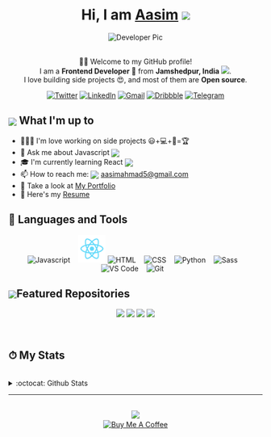 <div align="center">
    <h1>Hi, I am <a href="https://aasimahmad.netlify.app" target="_blank">Aasim</a> <img
            src="https://media.giphy.com/media/hvRJCLFzcasrR4ia7z/giphy.gif" width="32"></h1>
    <img alt="Developer Pic"
        src="https://user-images.githubusercontent.com/49222186/110210369-58458c80-7eb7-11eb-9d6e-2129358b3098.png" width="350"/>
    <br/><br/>
    <p>🙏🏻 Welcome to my GitHub profile!<br />
        I am a <b>Frontend Developer</b> 🚀 from <b>Jamshedpur, India</b> <img
            src="https://image.flaticon.com/icons/svg/551/551889.svg" width="14" />.<br />
        I love building side projects 😍, and most of them are <b>Open source</b>. </p>
    <div>
        <a href="https://twitter.com/MdAasimAhmad" target="_blank"><img alt="Twitter"
                src="https://img.shields.io/badge/twitter-%231DA1F2.svg?&style=for-the-badge&logo=twitter&logoColor=white" /></a>
        <a href="https://www.linkedin.com/in/aasimahmad" target="_blank"><img alt="LinkedIn"
                src="https://img.shields.io/badge/linkedin-%230077B5.svg?&style=for-the-badge&logo=linkedin&logoColor=white" /></a>
        <a href="mailto:aasimahmad5@gmail.com" target="_blank"><img alt="Gmail"
                src="https://img.shields.io/badge/-Gmail-D14836?style=for-the-badge&logo=Gmail&logoColor=white" /></a>
        <!--
        <a href="https://medium.com/@aromalanil" target="_blank"><img alt="Medium"
                src="https://img.shields.io/badge/medium-%2312100E.svg?&style=for-the-badge&logo=medium&logoColor=white" /></a> 
        -->
        <a href="https://dribbble.com/aasimahmad"><img alt="Dribbble"
                src="https://img.shields.io/badge/dribble-%23EA4C89.svg?&style=for-the-badge&logo=dribbble&logoColor=white"></a>
        <a href="https://t.me/aasimahmad"><img alt="Telegram"
                src="https://img.shields.io/badge/telegram-%232CA5E0.svg?&style=for-the-badge&logo=telegram&logoColor=white"></a>
    </div>
</div>

<div>
    <div>
        <h2><img align="center"
                src="https://emojis.slackmojis.com/emojis/images/1584726375/8272/blob-cool.gif?1584726375" width="28" />
            What I'm up to</h2>
        <ul>          
            <li> 👨🏻‍💻 I'm love working on side projects 😃+💻+🧠=🏆</li>
            <li> 💬 Ask me about Javascript <img align="center"
                    src="https://emojis.slackmojis.com/emojis/images/1450441296/151/javascript.png?1450441296"
                    width="16" /></li>
            <li> 🎓 I'm currently learning React <img align="center"
                    src="https://emojis.slackmojis.com/emojis/images/1473950148/1161/react.png?1473950148"
                    width="16" /></li>
            <li>📫 How to reach me: <img align="center"
                    src="https://emojis.slackmojis.com/emojis/images/1450319444/38/gmail.png?1450319444" width="17" />
                <a href="mailto:aasimahmad5@gmail.com" target="_blank">aasimahmad5@gmail.com</a></li>
            <li>👀 Take a look at <a href="https://aasimahmad.netlify.app/" target="_blank">My Portfolio</a></li>
            <li>📄 Here's my <a href="" target="_blank">Resume</a></li>
        </ul>
    </div>
    <div>
        <h2>🧰 Languages and Tools</h2>
        <p align="center">
            <img src="https://upload.wikimedia.org/wikipedia/commons/9/99/Unofficial_JavaScript_logo_2.svg" width="48"
                alt="Javascript" />&nbsp;&nbsp;&nbsp
            <img src="https://raw.githubusercontent.com/github/explore/80688e429a7d4ef2fca1e82350fe8e3517d3494d/topics/react/react.png"
                alt="React.js" width="55" />
            <!--
        <img src="https://avatars1.githubusercontent.com/u/14101776?s=200&v=4" alt="Flutter"
                width="48" />&nbsp;&nbsp;&nbsp
            -->
            <img src="https://upload.wikimedia.org/wikipedia/commons/6/61/HTML5_logo_and_wordmark.svg" alt="HTML"
                width="48" />&nbsp;&nbsp;&nbsp
            <img src="https://upload.wikimedia.org/wikipedia/commons/d/d5/CSS3_logo_and_wordmark.svg" alt="CSS"
                width="35" />&nbsp;&nbsp;&nbsp
            <!--
            <img src="https://avatars1.githubusercontent.com/u/45120?s=200&v=4" alt="Mongo DB"
                width="48" />&nbsp;&nbsp;&nbsp
            <img src="https://raw.githubusercontent.com/github/explore/80688e429a7d4ef2fca1e82350fe8e3517d3494d/topics/nodejs/nodejs.png"
                alt="Node.js" width="48" />&nbsp;&nbsp;&nbsp
            -->
            <img src="https://upload.wikimedia.org/wikipedia/commons/c/c3/Python-logo-notext.svg" alt="Python"
                width="48" />&nbsp;&nbsp;&nbsp
           <!--
            <img src="https://cdn.jsdelivr.net/npm/programming-languages-logos@0.0.3/src/java/java_64x64.png" width="48"
                alt="Java" />&nbsp;&nbsp;&nbsp
            <img src="https://avatars1.githubusercontent.com/u/1609975?s=200&v=4" width="48"
                alt="Dart" />&nbsp;&nbsp;&nbsp
          -->
            <img src="https://upload.wikimedia.org/wikipedia/commons/9/96/Sass_Logo_Color.svg" alt="Sass"
                width="48" />&nbsp;&nbsp;&nbsp
            <img src="https://upload.wikimedia.org/wikipedia/commons/9/9a/Visual_Studio_Code_1.35_icon.svg" alt="VS Code" width="50" />&nbsp;&nbsp;&nbsp
            <img src="https://upload.wikimedia.org/wikipedia/commons/3/3f/Git_icon.svg" alt="Git"
                width="48" />&nbsp;&nbsp;&nbsp
        </p>
    </div>   
    <div>
        <h2><img align="center" width="35"
                src="https://emojis.slackmojis.com/emojis/images/1531847048/4223/blob-100.gif?1531847048" />Featured
            Repositories</h2>
        <p align="center">
            <a href="https://github.com/aasimahmad/Md-Aasim-Ahmad">
                <img src="https://github-readme-stats.vercel.app/api/pin/?username=aasimahmad&repo=Md-Aasim-Ahmad&theme=dark" /></a>
            <a href="https://github.com/aasimahmad/Task-Organiser">
                <img src="https://github-readme-stats.vercel.app/api/pin/?username=aasimahmad&repo=Task-Organiser&theme=dark" /></a>
            <a href="https://github.com/aasimahmad/covid-tracker">
                <img
                    src="https://github-readme-stats.vercel.app/api/pin/?username=aasimahmad&repo=covid-tracker&theme=dark" /></a>
            <a href="https://github.com/aasimahmad/WikiFind">
                <img
                    src="https://github-readme-stats.vercel.app/api/pin/?username=aasimahmad&repo=WikiFind&theme=dark" /></a>
        </p>
    </div>
    <br />
    <div>
        <h2>⏱ My Stats
        </h2>
    </div>
    <br />
    <div>
        <details>
            <summary>
                :octocat: Github Stats
            </summary>
            <br />
            <p align="center">
                <img height="160" alt="Aasim's Github Stats"
                    src="https://github-readme-stats.vercel.app/api?username=aasimahmad&show_icons=true&hide_border=true&theme=dark&count_private=true" />
                <img alt="Aasim's Github Stats" height="160"
                    src="https://github-readme-stats.vercel.app/api/top-langs/?username=aasimahmad&hide=assembly&layout=compact&theme=dark" />
            </p>
        </details>
    </div>

</div>

<hr />
</br>
<div align="center">
    <img src="https://komarev.com/ghpvc/?username=aasimahmad&color=brightgreen&style=flat-square&label=PROFILE+VIEWS +"
        width="130" /><br />
    <a href="https://www.buymeacoffee.com/aasimahmad" target="_blank"><img
            src="https://cdn.buymeacoffee.com/buttons/default-red.png" alt="Buy Me A Coffee" width="200"></a>
</div>
